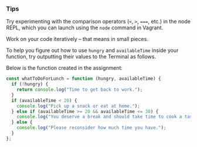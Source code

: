 ### Tips

Try experimenting with the comparison operators (`<`, `>`, `===`, etc.) in the node REPL, which you can launch using the `node` command in Vagrant.

Work on your code iteratively – that means in small pieces. 

To help you figure out how to use `hungry` and `availableTime` inside your function, try outputting their values to the Terminal as follows.

Below is the function created in the assignment:

```javascript
const whatToDoForLunch = function (hungry, availableTime) {
  if (!hungry) {
    return console.log("Time to get back to work.");
  }
  if (availableTime < 20) {
    console.log("Pick up a snack or eat at home.");
  } else if (availableTime >= 20 && availableTime <= 30) {
    console.log("You deserve a break and should take time to cook a tasty meal.");
  } else {
    console.log("Please reconsider how much time you have.");
  }
};
```